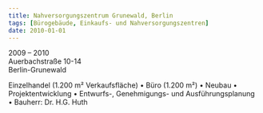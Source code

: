 ```yaml
---
title: Nahversorgungszentrum Grunewald, Berlin
tags: [Bürogebäude, Einkaufs- und Nahversorgungszentren]
date: 2010-01-01
---
```

2009 – 2010<br/>
Auerbachstraße 10-14<br/>
Berlin-Grunewald

Einzelhandel (1.200 m² Verkaufsfläche)
• Büro (1.200 m²)
• Neubau
• Projektentwicklung
• Entwurfs-, Genehmigungs- und Ausführungsplanung
• Bauherr: Dr. H.G. Huth 

